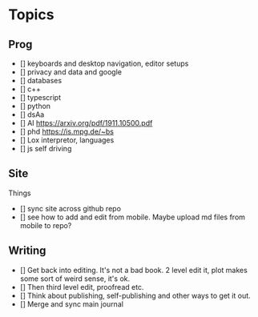 # Topics

## Prog
- [] keyboards and desktop navigation, editor setups
- [] privacy and data and google
- [] databases
- [] c++
- [] typescript
- [] python
- [] dsAa
- [] AI https://arxiv.org/pdf/1911.10500.pdf
- [] phd https://is.mpg.de/~bs
- [] Lox interpretor, languages
- [] js self driving

## Site
Things
- [] sync site across github repo
- [] see how to add and edit from mobile. Maybe upload md files from mobile to repo?

## Writing
- [] Get back into editing. It's not a bad book. 2 level edit it, plot makes some sort of weird sense, it's ok.
- [] Then third level edit, proofread etc.
- [] Think about publishing, self-publishing and other ways to get it out.
- [] Merge and sync main journal
